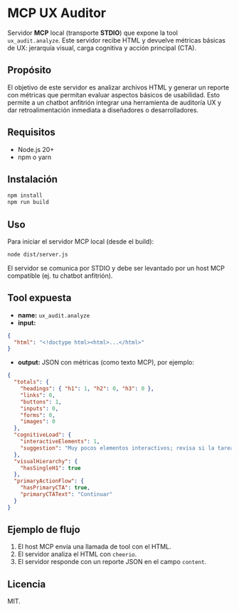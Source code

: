 # MCP UX Auditor

Servidor **MCP** local (transporte **STDIO**) que expone la tool `ux_audit.analyze`. Este servidor recibe HTML y devuelve métricas básicas de UX: jerarquía visual, carga cognitiva y acción principal (CTA).

## Propósito

El objetivo de este servidor es analizar archivos HTML y generar un reporte con métricas que permitan evaluar aspectos básicos de usabilidad. Esto permite a un chatbot anfitrión integrar una herramienta de auditoría UX y dar retroalimentación inmediata a diseñadores o desarrolladores.

## Requisitos

* Node.js 20+
* npm o yarn

## Instalación

```bash
npm install
npm run build
```

## Uso

Para iniciar el servidor MCP local (desde el build):

```bash
node dist/server.js
```

El servidor se comunica por STDIO y debe ser levantado por un host MCP compatible (ej. tu chatbot anfitrión).

## Tool expuesta

* **name:** `ux_audit.analyze`
* **input:**

```json
{
  "html": "<!doctype html><html>...</html>"
}
```

* **output:** JSON con métricas (como texto MCP), por ejemplo:

```json
{
  "totals": {
    "headings": { "h1": 1, "h2": 0, "h3": 0 },
    "links": 0,
    "buttons": 1,
    "inputs": 0,
    "forms": 0,
    "images": 0
  },
  "cognitiveLoad": {
    "interactiveElements": 1,
    "suggestion": "Muy pocos elementos interactivos; revisa si la tarea principal es clara."
  },
  "visualHierarchy": {
    "hasSingleH1": true
  },
  "primaryActionFlow": {
    "hasPrimaryCTA": true,
    "primaryCTAText": "Continuar"
  }
}
```

## Ejemplo de flujo

1. El host MCP envía una llamada de tool con el HTML.
2. El servidor analiza el HTML con `cheerio`.
3. El servidor responde con un reporte JSON en el campo `content`.

## Licencia

MIT.
